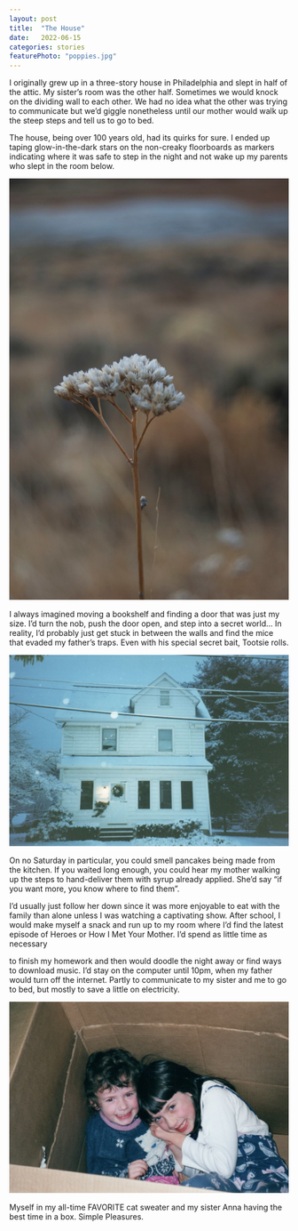 ```yaml
---
layout: post
title:  "The House"
date:   2022-06-15
categories: stories
featurePhoto: "poppies.jpg"
---
```

I originally grew up in a three-story house in Philadelphia and slept in half of the attic. My sister’s room was the other half. Sometimes we would knock on the dividing wall to each other. We had no idea what the other was trying to communicate but we’d giggle nonetheless until our mother would walk up the steep steps and tell us to go to bed.

The house, being over 100 years old, had its quirks for sure. I ended up taping glow-in-the-dark stars on the non-creaky floorboards as markers indicating where it was safe to step in the night and not wake up my parents who slept in the room below.

<img src="/images/desert.jpg" alt="small dead flower in the desert" class="img-fluid" class="post_img" id="first">

I always imagined moving a bookshelf and finding a door that was just my size. I’d turn the nob, push the door open, and step into a secret world… In reality, I’d probably just get stuck in between the walls and find the mice that evaded my father’s traps. Even with his special secret bait, Tootsie rolls.

<img src="/images/house.jpg" alt=" a three story house in the show at night" class="img-fluid" class="post_img">

On no Saturday in particular, you could smell pancakes being made from the kitchen. If you waited long enough, you could hear my mother walking up the steps to hand-deliver them with syrup already applied. She’d say “if you want more, you know where to find them”.

I’d usually just follow her down since it was more enjoyable to eat with the family than alone unless I was watching a captivating show. After school, I would make myself a snack and run up to my room where I’d find the latest episode of Heroes or How I Met Your Mother. I’d spend as little time as necessary

to finish my homework and then would doodle the night away or find ways to download music. I’d stay on the computer until 10pm, when my father would turn off the internet. Partly to communicate to my sister and me to go to bed, but mostly to save a little on electricity.

<img src="/images/sister.jpg" alt="two children in a charboard box" class="img-fluid" class="post_img">

Myself in my all-time FAVORITE cat sweater and my sister Anna having the best time in a box. Simple Pleasures.
